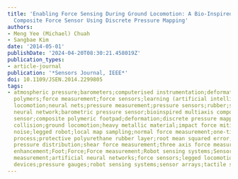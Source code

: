 ```yaml
---
title: 'Enabling Force Sensing During Ground Locomotion: A Bio-Inspired, Multi-Axis,
  Composite Force Sensor Using Discrete Pressure Mapping'
authors:
- Meng Yee (Michael) Chuah
- Sangbae Kim
date: '2014-05-01'
publishDate: '2024-04-20T08:30:21.458019Z'
publication_types:
- article-journal
publication: '*Sensors Journal, IEEE*'
doi: 10.1109/JSEN.2014.2299805
tags:
- atmospheric pressure;barometers;computerised instrumentation;deformation;filled
  polymers;force measurement;force sensors;learning (artificial intelligence);legged
  locomotion;neural nets;pressure measurement;pressure sensors;rubber;sensor arrays;artificial
  neural network;barometric pressure sensor;bioinspired multiaxis composite force
  sensor;composite polymeric footpad;deformation;discrete pressure mapping;ground
  collision;ground locomotion;heavy metallic material;impact force mitigation;inertial
  noise;legged robot;local map sampling;normal force measurement;one-time training
  process;protective polyurethane rubber layer;root mean squared error;running robot;sampled
  pressure distribution;shear force measurement;three axis force measurement;traction
  enhancement;Foot;Force;Force measurement;Robot sensing systems;Sensor arrays;Force
  measurement;artificial neural networks;force sensors;legged locomotion;piezoresistance;piezoresistive
  devices;pressure gauges;robot sensing systems;sensor arrays;tactile sensors
---
```

